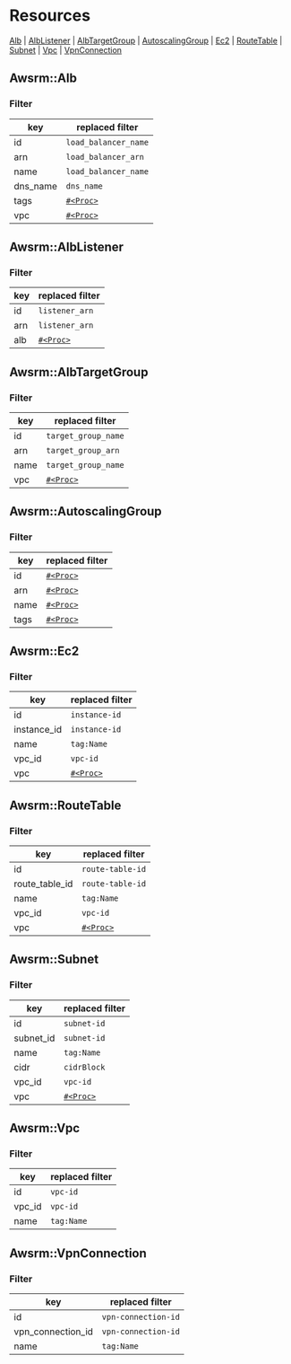 # Resources

[Alb](#alb)
| [AlbListener](#alb_listener)
| [AlbTargetGroup](#alb_target_group)
| [AutoscalingGroup](#autoscaling_group)
| [Ec2](#ec2)
| [RouteTable](#route_table)
| [Subnet](#subnet)
| [Vpc](#vpc)
| [VpnConnection](#vpn_connection)

## <a name="alb">Awsrm::Alb</a>

### Filter

| key | replaced filter |
| - | - |
| id | `load_balancer_name` |
| arn | `load_balancer_arn` |
| name | `load_balancer_name` |
| dns_name | `dns_name` |
| tags | [`#<Proc>`](https://github.com/k1LoW/awsrm/blob/master/lib/awsrm/resources/alb.rb) |
| vpc | [`#<Proc>`](https://github.com/k1LoW/awsrm/blob/master/lib/awsrm/resources/alb.rb) |


## <a name="alb_listener">Awsrm::AlbListener</a>

### Filter

| key | replaced filter |
| - | - |
| id | `listener_arn` |
| arn | `listener_arn` |
| alb | [`#<Proc>`](https://github.com/k1LoW/awsrm/blob/master/lib/awsrm/resources/alb_listener.rb) |


## <a name="alb_target_group">Awsrm::AlbTargetGroup</a>

### Filter

| key | replaced filter |
| - | - |
| id | `target_group_name` |
| arn | `target_group_arn` |
| name | `target_group_name` |
| vpc | [`#<Proc>`](https://github.com/k1LoW/awsrm/blob/master/lib/awsrm/resources/alb_target_group.rb) |


## <a name="autoscaling_group">Awsrm::AutoscalingGroup</a>

### Filter

| key | replaced filter |
| - | - |
| id | [`#<Proc>`](https://github.com/k1LoW/awsrm/blob/master/lib/awsrm/resources/autoscaling_group.rb) |
| arn | [`#<Proc>`](https://github.com/k1LoW/awsrm/blob/master/lib/awsrm/resources/autoscaling_group.rb) |
| name | [`#<Proc>`](https://github.com/k1LoW/awsrm/blob/master/lib/awsrm/resources/autoscaling_group.rb) |
| tags | [`#<Proc>`](https://github.com/k1LoW/awsrm/blob/master/lib/awsrm/resources/autoscaling_group.rb) |


## <a name="ec2">Awsrm::Ec2</a>

### Filter

| key | replaced filter |
| - | - |
| id | `instance-id` |
| instance_id | `instance-id` |
| name | `tag:Name` |
| vpc_id | `vpc-id` |
| vpc | [`#<Proc>`](https://github.com/k1LoW/awsrm/blob/master/lib/awsrm/resources/ec2.rb) |


## <a name="route_table">Awsrm::RouteTable</a>

### Filter

| key | replaced filter |
| - | - |
| id | `route-table-id` |
| route_table_id | `route-table-id` |
| name | `tag:Name` |
| vpc_id | `vpc-id` |
| vpc | [`#<Proc>`](https://github.com/k1LoW/awsrm/blob/master/lib/awsrm/resources/route_table.rb) |


## <a name="subnet">Awsrm::Subnet</a>

### Filter

| key | replaced filter |
| - | - |
| id | `subnet-id` |
| subnet_id | `subnet-id` |
| name | `tag:Name` |
| cidr | `cidrBlock` |
| vpc_id | `vpc-id` |
| vpc | [`#<Proc>`](https://github.com/k1LoW/awsrm/blob/master/lib/awsrm/resources/subnet.rb) |


## <a name="vpc">Awsrm::Vpc</a>

### Filter

| key | replaced filter |
| - | - |
| id | `vpc-id` |
| vpc_id | `vpc-id` |
| name | `tag:Name` |


## <a name="vpn_connection">Awsrm::VpnConnection</a>

### Filter

| key | replaced filter |
| - | - |
| id | `vpn-connection-id` |
| vpn_connection_id | `vpn-connection-id` |
| name | `tag:Name` |


